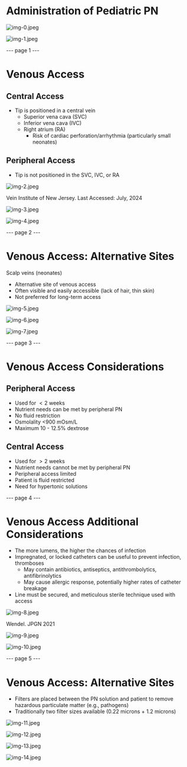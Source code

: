 # **Administration of Pediatric PN**

![img-0.jpeg](images/ccfca2ac4446485e.png)

![img-1.jpeg](images/e9ad0e7c39c2d342.png)

--- page 1 ---

# Venous Access

## Central Access

- Tip is positioned in a central vein
  - Superior vena cava (SVC)
  - Inferior vena cava (IVC)
  - Right atrium (RA)
    - Risk of cardiac perforation/arrhythmia (particularly small neonates)

## Peripheral Access

- Tip is not positioned in the SVC, IVC, or RA

![img-2.jpeg](images/21ca15e6bfc51d8e.png)

Vein Institute of New Jersey. Last Accessed: July, 2024

![img-3.jpeg](images/eefa03b0fcb76cb7.png)

![img-4.jpeg](images/a344da8c839a3d65.png)

--- page 2 ---

# **Venous Access: Alternative Sites**

Scalp veins (neonates)

- Alternative site of venous access
- Often visible and easily accessible (lack of hair, thin skin)
- Not preferred for long-term access

![img-5.jpeg](images/2daf08e24d9f94a0.png)

![img-6.jpeg](images/80b1cda08e342fe4.png)

![img-7.jpeg](images/bfdc0a4b59f2a239.png)

--- page 3 ---

# Venous Access Considerations 

## Peripheral Access

- Used for $<2$ weeks
- Nutrient needs can be met by peripheral PN
- No fluid restriction
- Osmolality <900 mOsm/L
- Maximum 10 - 12.5\% dextrose


## Central Access

- Used for $>2$ weeks
- Nutrient needs cannot be met by peripheral PN
- Peripheral access limited
- Patient is fluid restricted
- Need for hypertonic solutions

--- page 4 ---

# **Venous Access Additional Considerations**

- The more lumens, the higher the chances of infection
- Impregnated, or locked catheters can be useful to prevent infection, thromboses
  - May contain antibiotics, antiseptics, antithrombolytics, antifibrinolytics
  - May cause allergic response, potentially higher rates of catheter breakage
- Line must be secured, and meticulous sterile technique used with access

![img-8.jpeg](images/bd3940e5d0315930.png)

Wendel. JPGN 2021

![img-9.jpeg](images/1b77d5df44b19393.png)

![img-10.jpeg](images/815425590a49ce68.png)

--- page 5 ---

# **Venous Access: Alternative Sites**

- Filters are placed between the PN solution and patient to remove hazardous particulate matter (e.g., pathogens)
- Traditionally two filter sizes available (0.22 microns + 1.2 microns)

![img-11.jpeg](images/23ce87247fa8dcb2.png)

![img-12.jpeg](images/9831a4c6d8c6b8cd.png)

![img-13.jpeg](images/71b1a7a273f1a58a.png)

![img-14.jpeg](images/6089afbb178d6f75.png)
